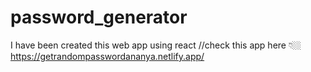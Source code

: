 # password_generator
I have been created this web app using react
//check this app here 👇🏼
https://getrandompasswordananya.netlify.app/
